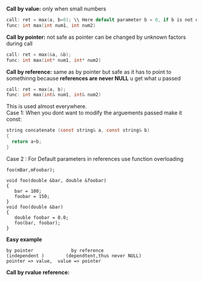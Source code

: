 **Call by value:** only when small numbers
```C
call: ret = max(a, b=0); \\ Here default parameter b = 0, if b is not defined in function call 
func: int max(int num1, int num2) 
```
**Call by pointer:**  not safe as pointer can be changed by unknown factors during call
```C
call: ret = max(&a, &b);
func: int max(int* num1, int* num2) 
```
**Call by reference:** same as by pointer but safe as it has to point to somethinng because **references are never NULL** u get what u passed
```C
call: ret = max(a, b);
func: int max(int& num1, int& num2) 
```
This is used almost everywhere.<br> 
Case 1: When you dont want to modify the arguements passed make it const:
```C
string concatenate (const string& a, const string& b)
{
  return a+b;
}
```
Case 2 : For Default parameters in references use function overloading
```
foo(mBar,mFoobar); 

void foo(double &bar, double &foobar) 
{ 
   bar = 100; 
   foobar = 150; 
}
void foo(double &bar) 
{ 
   double foobar = 0.0;
   foo(bar, foobar);
}
```
**Easy example**
```
by pointer              by reference
(independent )        (dependtent,thus never NULL)
pointer => value,  value => pointer
```

**Call by rvalue reference:**
```C
```
